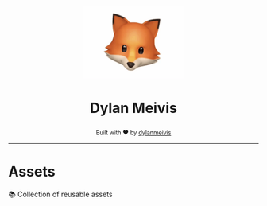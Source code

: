 <div align="center">
    <a href="https://liyas-thomas.firebaseapp.com"><img src="https://raw.githubusercontent.com/DylanMeivis/Assets/master/gifs/IMG_2275.GIF" alt="Dylan Meivis" width="200"></a>
    <br>
    <h1>Dylan Meivis</h1>
    <sub>Built with ❤︎ by
      <a href="https://github.com/dylanmeivis">dylanmeivis</a>
    </sub>
</div>

---

# Assets
📚 Collection of reusable assets